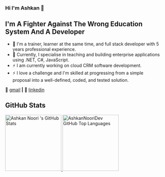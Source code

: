 ### Hi I'm Ashkan 👋

## I'm A Fighter Against The Wrong Education System And A Developer

- 🌱 I'm a trainer, learner at the same time, and full stack developer with 5 years professional experience.
- 👯 Currently, I specialise in teaching and building enterprise applications using .NET, C#, JavaScript.
- ⚡ I am currently working on cloud CRM software development.
- ⚡ I love a challenge and I'm skilled at progressing from a simple proposal into a well-defined, coded, and tested solution.

📧 [gmail][gmail] **|** 
👔 [linkedin][linkedin]

[gmail]: mailto:ashkandeveloper11@gmail.com
[linkedin]: https://linkedin.com/in/ashkannoori

## GitHub Stats

<a href="https://github.com/ashnoori11">
  <img height="180em" src="https://github-readme-stats.vercel.app/api?username=ashnoori11&show_icons=true&theme=tokyonight&hide=prs,issues,contribs" alt="Ashkan Noori 's GitHub Stats" />
  <img height="180em" src="https://github-readme-stats.vercel.app/api/top-langs/?username=ashnoori11&theme=shades-of-purple&layout=compact" 
    alt="AshkanNooriDev GitHub Top Languages" />
</a>
